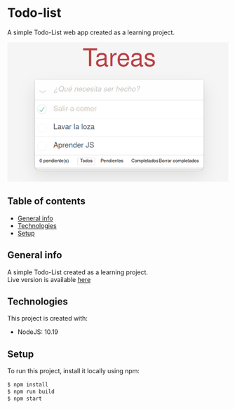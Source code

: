 # Todo-list
A simple Todo-List web app created as a learning project.

![todolist](src/assets/1.png)


## Table of contents
* [General info](#general-info)
* [Technologies](#technologies)
* [Setup](#setup)

## General info
A simple Todo-List created as a learning project.<br>
Live version is available [here](https://mygeone.github.io/todo-list/)
	
## Technologies
This project is created with:
* NodeJS: 10.19

## Setup
To run this project, install it locally using npm:

```
$ npm install
$ npm run build
$ npm start
```

